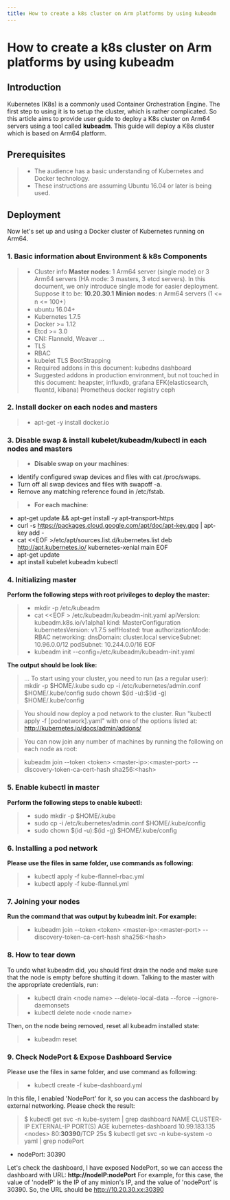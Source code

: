 ```yaml
---
title: How to create a k8s cluster on Arm platforms by using kubeadm 
---
```


# How to create a k8s cluster on Arm platforms by using kubeadm


## Introduction

Kubernetes (K8s) is a commonly used Container Orchestration Engine. The first step to using it is to setup the cluster, which is rather complicated. So this article aims to provide user guide to deploy a K8s cluster on Arm64 servers using a tool called **kubeadm**. This guide will deploy a K8s cluster which is based on Arm64 platform.

## Prerequisites
> * The audience has a basic understanding of Kubernetes and Docker technology.
> * These instructions are assuming Ubuntu 16.04 or later is being used.

## Deployment
Now let's set up and using a Docker cluster of Kubernetes running on Arm64.
### 1. Basic information about Environment & k8s Components
> * Cluster info
**Master nodes**: 1 Arm64 server (single mode) or 3 Arm64 servers (HA mode: 3 masters, 3 etcd servers).
In this document, we only introduce single mode for easier deployment.
Suppose it to be:
       **10.20.30.1**
**Minion nodes**: n Arm64 servers (1 <= n <= 100+）
> * ubuntu 16.04+
> * Kubernetes 1.7.5
> * Docker >= 1.12
> * Etcd >= 3.0
> * CNI: Flanneld, Weaver ...
> * TLS
> * RBAC
> * kubelet TLS BootStrapping
> * Required addons in this document:
    kubedns
    dashboard
> * Suggested addons in production environment, but not touched in this document:
    heapster, influxdb, grafana
    EFK(elasticsearch, fluentd, kibana)
    Prometheus
    docker registry
    ceph

### 2. Install docker on each nodes and masters

> * apt-get -y install docker.io

### 3. Disable swap & install kubelet/kubeadm/kubectl in each nodes and masters
> * **Disable swap on your machines**:
  * Identify configured swap devices and files with cat /proc/swaps.
  * Turn off all swap devices and files with swapoff -a.
  * Remove any matching reference found in /etc/fstab.
> * **For each machine**:
  * apt-get update && apt-get install -y apt-transport-https
  * curl -s https://packages.cloud.google.com/apt/doc/apt-key.gpg | apt-key add -
  * cat &lt;&lt;EOF >/etc/apt/sources.list.d/kubernetes.list
    deb http://apt.kubernetes.io/ kubernetes-xenial main
    EOF
  * apt-get update
  * apt install kubelet kubeadm kubectl


### 4. Initializing master
**Perform the following steps with root privileges to deploy the master:**

> * mkdir -p /etc/kubeadm
> * cat &lt;&lt;EOF > /etc/kubeadm/kubeadm-init.yaml
apiVersion: kubeadm.k8s.io/v1alpha1
kind: MasterConfiguration
kubernetesVersion: v1.7.5
selfHosted: true
authorizationMode: RBAC
networking:
dnsDomain: cluster.local
serviceSubnet: 10.96.0.0/12
podSubnet: 10.244.0.0/16
EOF
> * kubeadm init --config=/etc/kubeadm/kubeadm-init.yaml

**The output should be look like:**
> ...
To start using your cluster, you need to run (as a regular user):
  mkdir -p \$HOME/.kube
  sudo cp -i /etc/kubernetes/admin.conf \$HOME/.kube/config
  sudo chown \$(id -u):\$(id -g) \$HOME/.kube/config

> You should now deploy a pod network to the cluster.
Run "kubectl apply -f [podnetwork].yaml" with one of the options listed at:
  http://kubernetes.io/docs/admin/addons/

> You can now join any number of machines by running the following on each node
as root:

> kubeadm join --token &lt;token> &lt;master-ip>:&lt;master-port> --discovery-token-ca-cert-hash sha256:&lt;hash>

### 5. Enable kubectl in master
**Perform the following steps to enable kubectl:**
> * sudo mkdir -p \$HOME/.kube
> * sudo cp -i /etc/kubernetes/admin.conf \$HOME/.kube/config
> * sudo chown \$(id -u):\$(id -g) \$HOME/.kube/config

### 6. Installing a pod network
**Please use the files in same folder, use commands as following:**
> * kubectl apply -f kube-flannel-rbac.yml
> * kubectl apply -f kube-flannel.yml

### 7. Joining your nodes
**Run the command that was output by kubeadm init. For example:**
> * kubeadm join --token &lt;token> &lt;master-ip>:&lt;master-port> --discovery-token-ca-cert-hash sha256:&lt;hash>


### 8. How to tear down
To undo what kubeadm did, you should first drain the node and make sure that the node is empty before shutting it down.
Talking to the master with the appropriate credentials, run:
> * kubectl drain &lt;node name> --delete-local-data --force --ignore-daemonsets
> * kubectl delete node &lt;node name>

Then, on the node being removed, reset all kubeadm installed state:
> * kubeadm reset

### 9. Check NodePort & Expose Dashboard Service
Please use the files in same folder, and use command as following:
> * kubectl create -f kube-dashboard.yml

In this file, I enabled 'NodePort' for it, so you can access the dashboard by external networking.
Please check the result:
> \$ kubectl get svc -n kube-system | grep dashboard
NAME CLUSTER-IP EXTERNAL-IP PORT(S) AGE
kubernetes-dashboard 10.99.183.135 &lt;nodes> 80:**30390**/TCP 25s
$ kubectl get svc -n kube-system -o yaml | grep nodePort
- nodePort: 30390

Let's check the dashboard, I have exposed NodePort, so we can access the dashboard with URL: **http://nodeIP:nodePort**
For example, for this case, the value of 'nodeIP' is the IP of any minion's IP, and the value of 'nodePort' is 30390.
So, the URL should be http://10.20.30.xx:30390


